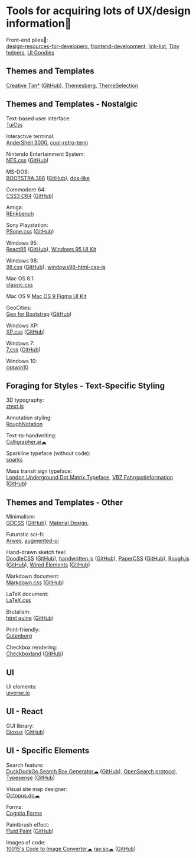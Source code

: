 
# Tools for acquiring lots of UX/design information💩

Front-end piles💩:  
[design-resources-for-developers](https://github.com/bradtraversy/design-resources-for-developers),
[frontend-development](https://github.com/codingknite/frontend-development),
[link-list](https://github.com/Vincenius/link-list),
[Tiny helpers](https://tiny-helpers.dev/),
[UI Goodies](https://www.uigoodies.com/)

## Themes and Templates

[Creative Tim*](https://www.creative-tim.com/) ([GitHub](https://github.com/creativetimofficial)),
[Themesberg](https://themesberg.com/templates/free),
[ThemeSelection](https://themeselection.com/)

## Themes and Templates - Nostalgic

Text-based user interface:  
[TuiCss](https://github.com/vinibiavatti1/TuiCss)

Interactive terminal:  
[AnderShell 3000](https://github.com/andersevenrud/retro-css-shell-demo),
[cool-retro-term](https://github.com/Swordfish90/cool-retro-term)

Nintendo Entertainment System:  
[NES.css](https://nostalgic-css.github.io/NES.css/) ([GitHub](https://github.com/nostalgic-css/NES.css))

MS-DOS:  
[BOOTSTRA.386](https://kristopolous.github.io/BOOTSTRA.386/) ([GitHub](https://github.com/kristopolous/BOOTSTRA.386)),
[dos-like](https://github.com/mattiasgustavsson/dos-like)

Commodore 64:  
[CSS3 C64](https://pixelambacht.nl/2013/css3-c64/) ([GitHub](https://github.com/RoelN/c64css3))

Amiga:  
[REnkbench](https://github.com/renkman/Renkbench)

Sony Playstation:  
[PSone.css](https://micah5.github.io/PSone.css/) ([GitHub](https://github.com/98mprice/PSone.css))

Windows 95:  
[React95](https://react95.io/) ([GitHub](https://github.com/react95-io)),
[Windows 95 UI Kit](https://demo.themesberg.com/windows-95-ui-kit/)

Windows 98:  
[98.css](https://jdan.github.io/98.css/) ([GitHub](https://github.com/jdan/98.css)),
[windows98-html-css-js](https://github.com/lolstring/window98-html-css-js)

Mac OS 8.1:  
[classic.css](https://github.com/npjg/classic.css)

Mac OS 9
[Mac OS 9 Figma UI Kit](https://www.figma.com/community/file/966779730364082883)

GeoCities:  
[Geo for Bootstrap](https://code.divshot.com/geo-bootstrap/) ([GitHub](https://github.com/divshot/geo-bootstrap))

Windows XP:  
[XP.css](https://botoxparty.github.io/XP.css/) ([GitHub](https://github.com/botoxparty/XP.css/))

Windows 7:  
[7.css](https://khang-nd.github.io/7.css/) ([GitHub](https://github.com/khang-nd/7.css))

Windows 10:  
[csswin10](https://github.com/jianzhongli/csswin10)

## Foraging for Styles - Text-Specific Styling

3D typography:  
[ztext.js](https://bennettfeely.com/ztext/)

Annotation styling:  
[RoughNotation](https://roughnotation.com/)

Text-to-handwriting:  
[Calligrapher.ai☁](https://www.calligrapher.ai/)

Sparkline typeface (without code):  
[sparks](https://github.com/aftertheflood/sparks)

Mass transit sign typeface:  
[London Underground Dot Matrix Typeface](https://github.com/petykowski/London-Underground-Dot-Matrix-Typeface),
[VBZ Fahrgastinformation](https://sschueller.github.io/posts/vbz-fahrgastinformation/) ([GitHub](https://github.com/sschueller/vbz-fahrgastinformation))

## Themes and Templates - Other

Minimalism:  
[GDCSS](https://gdcss.netlify.app/) ([GitHub](https://github.com/hawkz/gdcss/)),
[Material Design](https://material.io/design),

Futuristic sci-fi:  
[Arwes](https://arwes.dev/),
[augmented-ui](https://augmented-ui.com/)

Hand-drawn sketch feel:  
[DoodleCSS](https://chr15m.github.io/DoodleCSS/) ([GitHub](https://github.com/chr15m/DoodleCSS)),
[handwritten.js](https://alias-rahil.github.io/handwritten.js/) ([GitHub](https://github.com/alias-rahil/handwritten.js)),
[PaperCSS](https://www.getpapercss.com/) ([GitHub](https://github.com/papercss/papercss)),
[Rough.js](https://roughjs.com/) ([GitHub](https://github.com/rough-stuff/rough)),
[Wired Elements](https://wiredjs.com/) ([GitHub](https://github.com/rough-stuff/wired-elements))

Markdown document:  
[Markdown.css](https://mrcoles.com/demo/markdown-css/) ([GitHub](https://github.com/mrcoles/markdown-css))

LaTeX document:  
[LaTeX.css](https://latex.vercel.app/)

Brutalism:  
[html quine](https://secretgeek.github.io/html_wysiwyg/html.html) ([GitHub](https://github.com/secretGeek/html_wysiwyg/))

Print-friendly:  
[Gutenberg](https://github.com/BafS/Gutenberg)

Checkbox rendering:  
[Checkboxland](https://www.bryanbraun.com/checkboxland/) ([GitHub](https://github.com/bryanbraun/checkboxland))

## UI

UI elements:  
[uiverse.io](https://uiverse.io/)

## UI - React

GUI library:  
[Dioxus](https://dioxuslabs.com/) ([GitHub](https://github.com/dioxuslabs/dioxus))

## UI - Specific Elements

Search feature:  
[DuckDuckGo Search Box Generator☁](https://ddg.patdryburgh.com/) ([GitHub](https://github.com/patdryburgh/ddg-searchbox)),
[OpenSearch protocol](https://github.com/dewitt/opensearch),
[Typesense](https://typesense.org/) ([GitHub](https://github.com/typesense/typesense))

Visual site map designer:  
[Octopus.do☁](https://octopus.do/)

Forms:  
[Cognito Forms](https://www.cognitoforms.com/)

Paintbrush effect:  
[Fluid Paint](https://david.li/paint/) ([GitHub](https://github.com/dli/paint))

Images of code:  
[10015's Code to Image Converter☁](https://10015.io/tools/code-to-image-converter)
[ray.so☁](https://ray.so/) ([GitHub](https://github.com/raycast/ray-so))
